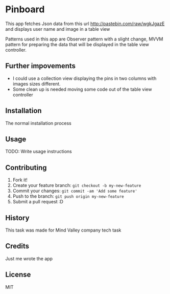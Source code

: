 # Pinboard
This app fetches Json data from this url http://pastebin.com/raw/wgkJgazE and displays user name and image in a table view

Patterns used in this app are Observer pattern with a slight change, MVVM pattern for preparing the data that will be displayed in the table view controller.

## Further impovements
- I could use a collection view displaying the pins in two columns with images sizes different.
- Some clean up is needed moving some code out of the table view controller

## Installation
The normal installation process

## Usage
TODO: Write usage instructions

## Contributing
1. Fork it!
2. Create your feature branch: `git checkout -b my-new-feature`
3. Commit your changes: `git commit -am 'Add some feature'`
4. Push to the branch: `git push origin my-new-feature`
5. Submit a pull request :D

## History
This task was made for Mind Valley company tech task

## Credits
Just me wrote the app

## License
MIT
